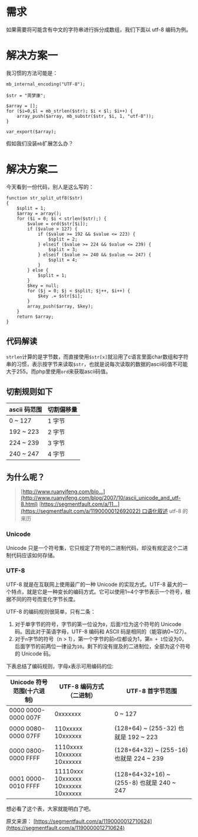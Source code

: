 # 需求

如果需要将可能含有中文的字符串进行拆分成数组，我们下面以 utf-8 编码为例。

# 解决方案一

我习惯的方法可能是：

```
mb_internal_encoding("UTF-8");

$str = "周梦康";

$array = [];
for ($i=0,$l = mb_strlen($str); $i < $l; $i++) { 
    array_push($array, mb_substr($str, $i, 1, "utf-8"));
}

var_export($array);
```

假如我们没装`mb`扩展怎么办？

# 解决方案二

今天看到一份代码，别人是这么写的：

```
function str_split_utf8($str)  
{  
    $split = 1;  
    $array = array();  
    for ($i = 0; $i < strlen($str);) {  
        $value = ord($str[$i]);  
        if ($value > 127) {  
            if ($value >= 192 && $value <= 223) {  
                $split = 2;  
            } elseif ($value >= 224 && $value <= 239) {  
                $split = 3;  
            } elseif ($value >= 240 && $value <= 247) {  
                $split = 4;  
            }  
        } else {  
            $split = 1;  
        }  
        $key = null;  
        for ($j = 0; $j < $split; $j++, $i++) {  
            $key .= $str[$i];  
        }  
        array_push($array, $key);  
    }  
    return $array;  
}  
```

## 代码解读

`strlen`计算的是字节数，而直接使用`$str[x]`就沿用了c语言里面char数组和字符串的习惯，表示按字节来读取`$str`，也就是说每次读取的数据的ascii码值不可能大于255。而php里使用`ord`来获取ascii码值。

## 切割规则如下

| ascii 码范围 | 切割偏移量 |
| --- | --- |
| 0 ~ 127 | 1 字节 |
| 192 ~ 223 | 2 字节 |
| 224 ~ 239 | 3 字节 |
| 240 ~ 247 | 4 字节 |

## 为什么呢？

> [http://www.ruanyifeng.com/blo...](http://www.ruanyifeng.com/blog/2007/10/ascii_unicode_and_utf-8.html)
> [https://segmentfault.com/a/11...](https://segmentfault.com/a/1190000012692022) 口语化叙述 utf-8 的来历

### Unicode

Unicode 只是一个符号集，它只规定了符号的二进制代码，却没有规定这个二进制代码应该如何存储。

### UTF-8

UTF-8 就是在互联网上使用最广的一种 Unicode 的实现方式。UTF-8 最大的一个特点，就是它是一种变长的编码方式。它可以使用1~4个字节表示一个符号，根据不同的符号而变化字节长度。

UTF-8 的编码规则很简单，只有二条：

1.  对于单字节的符号，字节的第一位设为`0`，后面`7`位为这个符号的 Unicode 码。因此对于英语字母，UTF-8 编码和 ASCII 码是相同的（能容纳0~127）。
2.  对于`n`字节的符号（n > 1），第一个字节的前`n`位都设为1，第`n + 1`位设为0，后面字节的前两位一律设为`10`。剩下的没有提及的二进制位，全部为这个符号的 Unicode 码。

下表总结了编码规则，字母`x`表示可用编码的位:

| Unicode 符号范围(十六进制) | UTF-8 编码方式（二进制） | UTF-8 首字节范围 |
| --- | --- | --- |
| 0000 0000-0000 007F | 0xxxxxxx | 0 ~ 127 |
| 0000 0080-0000 07FF | 110xxxxx 10xxxxxx | (128+64) ~ (255-32) 也就是 192 ~ 223 |
| 0000 0800-0000 FFFF | 1110xxxx 10xxxxxx 10xxxxxx | (128+64+32) ~ (255-16) 也就是 224 ~ 239 |
| 0001 0000-0010 FFFF | 11110xxx 10xxxxxx 10xxxxxx 10xxxxxx | (128+64+32+16) ~ (255-8) 也就是 240 ~ 247 |

想必看了这个表，大家就能明白了吧。

原文来源： [https://segmentfault.com/a/1190000012710624](https://segmentfault.com/a/1190000012710624)
